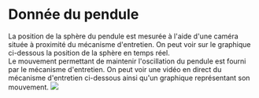 # Donnée du pendule 

<v-app id="data">
  La position de la sphère du pendule est mesurée à l'aide d'une caméra située à proximité du mécanisme d'entretien. On peut voir sur le graphique ci-dessous la position de la sphère en temps réel.
  <div id="position_chart"></div>
  Le mouvement permettant de maintenir l'oscillation du pendule est fourni par le mécanisme d'entretien. On peut voir une vidéo en direct du mécanisme d'entretien ci-dessous ainsi qu'un graphique représentant son mouvement.
  <img
          src="http://10.190.177.147:8060/axis-cgi/mjpg/video.cgi"></img>

  <div id="excitation_chart"></div>
</v-app>

<script>
  const { createApp } = Vue
  const { createVuetify } = Vuetify

  const vuetify = createVuetify()
  Vue.createApp({
    data() {
    return {
        data: {
          x: [0],
          y: [0],
          z: 0,
        },
        timeSlider: [10, 20],
        timeValue: 0,
        uPlotInstanceLive: null,
        uPlotInstanceData: null,
        uPlotInstanceDriver: null,
        ws: null,
        zHold: 0,
      };
    },
    methods: {
      handleSliderEnd() {
        // console.log(this.data.timeSlider)
        this.ws.send(JSON.stringify({ type: 'historic', time: this.data.timeSlider }))
      }
    },
    mounted() {
      const length = 100;
      let z = Array.from({ length }, (v, i) => 0);
      let t = Array.from({ length }, (v, i) => Date.now() / 1000);

      this.ws = new WebSocket('ws://10.190.177.147:8765');

      this.ws.onmessage = (event) => {
        try {
          const message = JSON.parse(event.data);
          if (message.type == "broadcast"){
            this.data.x = message.x;
            this.data.y = message.y;
            this.data.z = message.z * 1000;
          }
          if (message.type == "historic"){
            this.uPlotInstanceData.setData([message.x, message.y]);
          }
          
        } catch (error) {
          console.error('Erreur lors du parsing du message WebSocket :', error);
        }
      };
      this.ws.onopen = () => {
        console.log('Connexion WebSocket ouverte.');
      };
      this.ws.onerror = (error) => {
        console.error('Erreur WebSocket :', error);
      };

      this.ws.onclose = () => {
        console.log('Connexion WebSocket fermée.');
      };
        const optsDriver = {
          title: "Mouvement d'excitation",
          id: "excitation_chart",
          width: 600,
          height: 400,
          pxAlign: false,
          legend: { show: false },
          scales: {
            y: {
              // auto: true,
              range: [-20, 20],
            },
            x: {
              time: true,
            }
          },
          axes: [
            {
              show: false
            },
            {
              label: "mm"
            }
          ],
          series: [
            {
            },
            {
              label: "z",
              stroke: "#ea5545",
            },
          ],
        }

      const optsLive = {
        title: "Position en direct",
        // mode: 2,
        id: "position_chart",
        width: 600,
        height: 600,
        pxAlign: false,
        legend: { show: false},
        scales: {
          y: {
            range: [-1200, 1200],
            label: "mm",
          },
          x: {
            range: [-1200, 1200],
            label: "mm",
            time: false,
          }
        },
        axes: [
          {
            space: 100,
            grid: { show: true },
            ticks: { show: false },
            show: true,
          },
          {
            scale: "y",
            space: 100,
            grid: { show: true },
            ticks: { show: false },
          },
        ],
        series: [
          {
            stroke: "#ea5545",
          },
          {
            stroke: "#ea5545",
            fill: "#ea5545",
            width: 5,
          },
        ],
      }

      let hold = Array.from([Array.from({ length }, (v, i) => 30), Array.from({ length }, (v, i) => 1000)]);

      time = null

      const getData = () => {
        return [
          [this.data.x],
          [this.data.y],
        ];
      };


      const getDataDriver = () => {
        return [
          t = t.slice(1).concat(Date.now() / 1000),
          z = z.slice(1).concat(this.data.z),
        ];
      };

      let data = getData();

      this.uPlotInstanceLive = new uPlot(optsLive, data, document.getElementById("position_chart"));
      this.uPlotInstanceDriver = new uPlot(optsDriver, getDataDriver(), document.getElementById("excitation_chart"));;


      const update = () => {
        const data = getData();
        this.uPlotInstanceLive.setData(data);
        if (this.zHold != this.data.z){
          const dataDriver = getDataDriver();
          this.zHold = this.data.z;
          this.uPlotInstanceDriver.setData(dataDriver);
        }
        requestAnimationFrame(update);
      };

    update();
  },

}).use(vuetify).mount('#data')